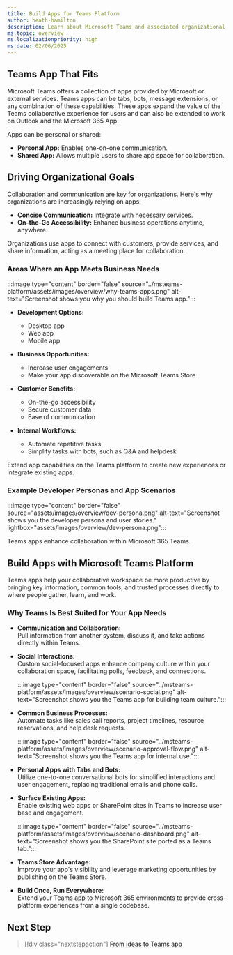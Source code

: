 ```yaml
---
title: Build Apps for Teams Platform
author: heath-hamilton
description: Learn about Microsoft Teams and associated organizational goals, why you should build apps on the Teams platform, and how Teams apps help meet business needs.
ms.topic: overview
ms.localizationpriority: high
ms.date: 02/06/2025
---
```


## Teams App That Fits

Microsoft Teams offers a collection of apps provided by Microsoft or external services. Teams apps can be tabs, bots, message extensions, or any combination of these capabilities. These apps expand the value of the Teams collaborative experience for users and can also be extended to work on Outlook and the Microsoft 365 App.  

Apps can be personal or shared:  
- **Personal App:** Enables one-on-one communication.  
- **Shared App:** Allows multiple users to share app space for collaboration.  

## Driving Organizational Goals

Collaboration and communication are key for organizations. Here's why organizations are increasingly relying on apps:  
- **Concise Communication:** Integrate with necessary services.  
- **On-the-Go Accessibility:** Enhance business operations anytime, anywhere.  

Organizations use apps to connect with customers, provide services, and share information, acting as a meeting place for collaboration.

### Areas Where an App Meets Business Needs

:::image type="content" border="false" source="../msteams-platform/assets/images/overview/why-teams-apps.png" alt-text="Screenshot shows you why you should build Teams app.":::

- **Development Options:**  
  - Desktop app  
  - Web app  
  - Mobile app  

- **Business Opportunities:**  
  - Increase user engagements  
  - Make your app discoverable on the Microsoft Teams Store  

- **Customer Benefits:**  
  - On-the-go accessibility  
  - Secure customer data  
  - Ease of communication  

- **Internal Workflows:**  
  - Automate repetitive tasks  
  - Simplify tasks with bots, such as Q&A and helpdesk  

Extend app capabilities on the Teams platform to create new experiences or integrate existing apps.

### Example Developer Personas and App Scenarios

:::image type="content" border="false" source="assets/images/overview/dev-persona.png" alt-text="Screenshot shows you the developer persona and user stories." lightbox="assets/images/overview/dev-persona.png":::

Teams apps enhance collaboration within Microsoft 365 Teams.

## Build Apps with Microsoft Teams Platform

Teams apps help your collaborative workspace be more productive by bringing key information, common tools, and trusted processes directly to where people gather, learn, and work.

### Why Teams Is Best Suited for Your App Needs

- **Communication and Collaboration:**  
  Pull information from another system, discuss it, and take actions directly within Teams.

- **Social Interactions:**   
  Custom social-focused apps enhance company culture within your collaboration space, facilitating polls, feedback, and connections.

  :::image type="content" border="false" source="../msteams-platform/assets/images/overview/scenario-social.png" alt-text="Screenshot shows you the Teams app for building team culture.":::

- **Common Business Processes:**  
  Automate tasks like sales call reports, project timelines, resource reservations, and help desk requests.

  :::image type="content" border="false" source="../msteams-platform/assets/images/overview/scenario-approval-flow.png" alt-text="Screenshot shows you the Teams app for internal use.":::

- **Personal Apps with Tabs and Bots:**  
  Utilize one-to-one conversational bots for simplified interactions and user engagement, replacing traditional emails and phone calls.

- **Surface Existing Apps:**  
  Enable existing web apps or SharePoint sites in Teams to increase user base and engagement.

  :::image type="content" border="false" source="../msteams-platform/assets/images/overview/scenario-dashboard.png" alt-text="Screenshot shows you the SharePoint site ported as a Teams tab.":::

- **Teams Store Advantage:**  
  Improve your app's visibility and leverage marketing opportunities by publishing on the Teams Store.

- **Build Once, Run Everywhere:**  
  Extend your Teams app to Microsoft 365 environments to provide cross-platform experiences from a single codebase.

## Next Step

> [!div class="nextstepaction"]
> [From ideas to Teams app](overview-story.md)